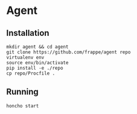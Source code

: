 # Agent

## Installation
```
mkdir agent && cd agent
git clone https://github.com/frappe/agent repo
virtualenv env
source env/bin/activate
pip install -e ./repo
cp repo/Procfile .
```

## Running
```
honcho start
```
